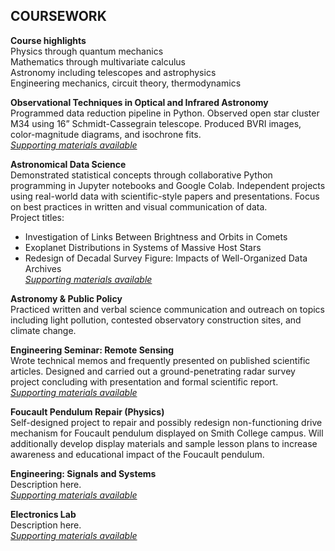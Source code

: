 ## COURSEWORK

**Course highlights**\
Physics through quantum mechanics\
Mathematics through multivariate calculus\
Astronomy including telescopes and astrophysics\
Engineering mechanics, circuit theory, thermodynamics


**Observational Techniques in Optical and Infrared Astronomy**\
Programmed data reduction pipeline in Python. Observed open star cluster M34 using 16” Schmidt-Cassegrain telescope. Produced BVRI images, color-magnitude diagrams, and isochrone fits.\
*[Supporting materials available](https://github.com/jfrothingham/AST-337-Pipeline)*


**Astronomical Data Science**\
Demonstrated statistical concepts through collaborative Python programming in Jupyter notebooks and Google Colab. Independent projects using real-world data with scientific-style papers and presentations. Focus on best practices in written and visual communication of data.\
Project titles:
- Investigation of Links Between Brightness and Orbits in Comets
- Exoplanet Distributions in Systems of Massive Host Stars
- Redesign of Decadal Survey Figure: Impacts of Well-Organized Data Archives\
*[Supporting materials available](https://github.com/jfrothingham/AST-200-Astronomical-Data-Science)*


**Astronomy & Public Policy**\
Practiced written and verbal science communication and outreach on topics including light pollution, contested observatory construction sites, and climate change.


**Engineering Seminar: Remote Sensing**\
Wrote technical memos and frequently presented on published scientific articles. Designed and carried out a ground-penetrating radar survey project concluding with presentation and formal scientific report.\
*[Supporting materials available](https://github.com/jfrothingham/EGR-390-Remote-Sensing)*


**Foucault Pendulum Repair (Physics)**\
Self-designed project to repair and possibly redesign non-functioning drive mechanism for Foucault pendulum displayed on Smith College campus. Will additionally develop display materials and sample lesson plans to increase awareness and educational impact of the Foucault pendulum.


**Engineering: Signals and Systems**\
Description here.\
*[Supporting materials available](https://github.com/jfrothingham/EGR-320-Signals-and-Systems)*


**Electronics Lab**\
Description here.\
*[Supporting materials available](https://github.com/jfrothingham/PHY-240-Electronics)*
